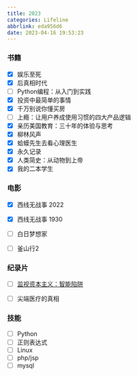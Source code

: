 ```yaml
---
title: 2023
categories: Lifeline
abbrlink: eda956d6
date: 2023-04-16 19:53:23
---
```


### 书籍

- [x] 娱乐至死
- [x] 后真相时代
- [ ] Python编程：从入门到实践
- [x] 投资中最简单的事情
- [x] 千万别说你懂买房
- [ ] 上瘾：让用户养成使用习惯的四大产品逻辑
- [x] 亲历美国教育：三十年的体验与思考
- [x] 柳林风声
- [x] 蛤蟆先生去看心理医生
- [x] 永久记录
- [x] 人类简史：从动物到上帝
- [x] 我的二本学生

### 电影

- [x] 西线无战事 2022
- [x] 西线无战事 1930
- [ ] 白日梦想家
- [ ] 釜山行2



### 纪录片

- [ ] [监视资本主义：智能陷阱](https://www.zhihu.com/zvideo/1354916697992884224)
- [ ] 尖端医疗的真相



### 技能

- [ ] Python
- [ ] 正则表达式
- [ ] Linux
- [ ] php/jsp
- [ ] mysql
